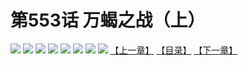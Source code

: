 # 第553话 万蝎之战（上）
![](https://mhpic.xiaomingtaiji.net/comic/D/斗破苍穹拆分版/553话/1.jpg-zymk.middle.webp)
![](https://mhpic.xiaomingtaiji.net/comic/D/斗破苍穹拆分版/553话/2.jpg-zymk.middle.webp)
![](https://mhpic.xiaomingtaiji.net/comic/D/斗破苍穹拆分版/553话/3.jpg-zymk.middle.webp)
![](https://mhpic.xiaomingtaiji.net/comic/D/斗破苍穹拆分版/553话/4.jpg-zymk.middle.webp)
![](https://mhpic.xiaomingtaiji.net/comic/D/斗破苍穹拆分版/553话/5.jpg-zymk.middle.webp)
![](https://mhpic.xiaomingtaiji.net/comic/D/斗破苍穹拆分版/553话/6.jpg-zymk.middle.webp)
![](https://mhpic.xiaomingtaiji.net/comic/D/斗破苍穹拆分版/553话/7.jpg-zymk.middle.webp)
![](https://mhpic.xiaomingtaiji.net/comic/D/斗破苍穹拆分版/553话/8.jpg-zymk.middle.webp)
[【上一章】](./552.md)
[【目录】](./READMD.md)
[【下一章】](./554.md)
